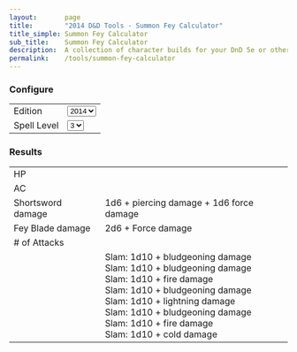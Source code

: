 ```yaml
---
layout:       page
title:        "2014 D&D Tools - Summon Fey Calculator"
title_simple: Summon Fey Calculator
sub_title:    Summon Fey Calculator
description:  A collection of character builds for your DnD 5e or other tabletop game
permalink:    /tools/summon-fey-calculator
---
```


<script defer src="https://cdn.jsdelivr.net/npm/alpinejs@3.x.x/dist/cdn.min.js"></script>

<div class="page" x-data="{ edition: 2024, spellLevel: '3', characterLevel: '5' }">

<div class="stat-block-calculator">
    <h3>Configure</h3>
    <table>
        <tr>
            <td>
                <label for="edition">Edition</label>
            </td>
            <td>
                <select id="edition" x-model="edition">
                    <option value="2014">2014</option>
                    <option value="2024">2024</option>
                </select>
            </td>
        </tr>
        <tr>
            <td>
                <label for="spell_level">Spell Level</label>
            </td>
            <td>
                <select id="spell_level" x-model="spellLevel">
                    <option value="3">3</option>
                    <option value="4">4</option>
                    <option value="5">5</option>
                    <option value="6">6</option>
                    <option value="7">7</option>
                    <option value="8">8</option>
                    <option value="9">9</option>
                </select>
            </td>
        </tr>
    </table>
</div>

<div class="stat-block-calculator-results">
    <h3>Results</h3>
    <table>
        <tr>
            <td>HP</td>
            <td x-text="(parseInt(spellLevel) - 3) * 10 + 30"></td>
        </tr>
        <tr>
            <td>AC</td>
            <td x-text="parseInt(spellLevel) + 12"></td>
        </tr>
        <tr x-show="edition == '2014'">
            <td>Shortsword damage</td>
            <td>1d6 + <span x-text="parseInt(spellLevel) + 3"></span> piercing damage + 1d6 force damage</td>
        </tr>
        <tr x-show="edition == '2024'">
            <td>Fey Blade damage</td>
            <td>2d6 + <span x-text="parseInt(spellLevel) + 3"></span> Force damage</td>
        </tr>
        <tr>
            <td># of Attacks</td>
            <td x-text="Math.floor(spellLevel / 2)"></td>
        </tr>
        <tr>
            <td></td>
            <td>
                <div x-show="edition == '2014'">
                    <div x-show="elementType == 'Air'">Slam: 1d10 + <span x-text="4 + parseInt(spellLevel)"></span> bludgeoning damage</div>
                    <div x-show="elementType == 'Earth'">Slam: 1d10 + <span x-text="4 + parseInt(spellLevel)"></span> bludgeoning damage</div>
                    <div x-show="elementType == 'Fire'">Slam: 1d10 + <span x-text="4 + parseInt(spellLevel)"></span> fire damage</div>
                    <div x-show="elementType == 'Water'">Slam: 1d10 + <span x-text="4 + parseInt(spellLevel)"></span> bludgeoning damage</div>
                </div>
                <div x-show="edition == '2024'">
                    <div x-show="elementType == 'Air'">Slam: 1d10 + <span x-text="4 + parseInt(spellLevel)"></span> lightning damage</div>
                    <div x-show="elementType == 'Earth'">Slam: 1d10 + <span x-text="4 + parseInt(spellLevel)"></span> bludgeoning damage</div>
                    <div x-show="elementType == 'Fire'">Slam: 1d10 + <span x-text="4 + parseInt(spellLevel)"></span> fire damage</div>
                    <div x-show="elementType == 'Water'">Slam: 1d10 + <span x-text="4 + parseInt(spellLevel)"></span> cold damage</div>
                </div>
            </td>
        </tr>
    </table>
</div>

</div>
